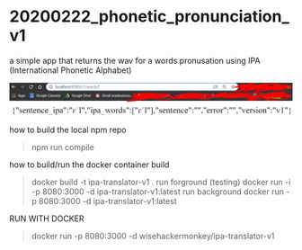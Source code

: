 # 20200222_phonetic_pronunciation_v1
 a simple app that returns the wav for a words pronusation using IPA (International Phonetic Alphabet)

![](/screehshot_v1.jpg?raw=true "Optional Title")
how to build the local npm repo
> npm run compile

how to build/run the docker container
build 
>docker build -t ipa-translator-v1 .
run forground (testing)
> docker run -i -p 8080:3000 -d ipa-translator-v1:latest
run background
> docker run -p 8080:3000 -d ipa-translator-v1:latest


RUN WITH DOCKER
>docker run -p 8080:3000 -d  wisehackermonkey/ipa-translator-v1
